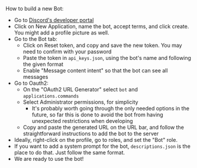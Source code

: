 How to build a new Bot:

- Go to [Discord's developer portal](https://discord.com/developers/applications)
- Click on New Application, name the bot, accept terms, and click create. You might add a profile picture as well.
- Go to the Bot tab:
    - Click on Reset token, and copy and save the new token. You may need to confirm with your password
    - Paste the token in `api_keys.json`, using the bot's name and following the given format
    - Enable "Message content intent" so that the bot can see all messages
- Go to Oauth2:
    - On the "OAuth2 URL Generator" select `bot` and `applications.commands`
    - Select Administrator permissions, for simplicity
        - It's probably worth going through the only needed options in the future, so far this is done to avoid the bot from having unexpected restrictions when developing
    - Copy and paste the generated URL on the URL bar, and follow the straightforward instructions to add the bot to the server
- Ideally, right-click on the profile, go to roles, and set the "Bot" role.
- If you want to add a system prompt for the bot, `descriptions.json` is the place to do that. Just follow the same format.
- We are ready to use the bot!